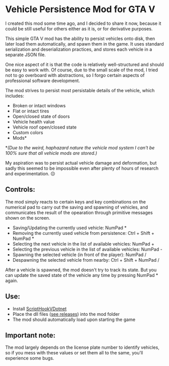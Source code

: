 # Vehicle Persistence Mod for GTA V

I created this mod some time ago, and I decided to share it now, because it could be still useful for others either as it is, or for derivative purposes.

This simple GTA V mod has the ability to persist vehicles onto disk, then later load them automatically, and spawn them in the game. It uses standard serialization and deserialization practices, and stores each vehicle in a separate JSON file.

One nice aspect of it is that the code is relatively well-structured and should be easy to work with. Of course, due to the small scale of the mod, I tried not to go overboard with abstractions, so I forgo certain aspects of professional software development.

The mod strives to persist most persistable details of the vehicle, which includes:
- Broken or intact windows
- Flat or intact tires
- Open/closed state of doors
- Vehicle health value
- Vehicle roof open/closed state
- Custom colors
- Mods*

**(*Due to the weird, haphazard nature the vehicle mod system I can't be 100% sure that all vehicle mods are stored.)**

My aspiration was to persist actual vehicle damage and deformation, but sadly this seemed to be impossible even after plenty of hours of research and experimentation. 😔

## Controls:
The mod simply reacts to certain keys and key combinations on the numerical pad to carry out the saving and spawning of vehicles, and communicates the result of the opearation through primitive messages shown on the screen.

- Saving/Updating the currently used vehicle: NumPad *
- Removing the currently used vehicle from persistence: Ctrl + Shift + NumPad *
- Selecting the next vehicle in the list of available vehicles: NumPad +
- Selecting the previous vehicle in the list of available vehicles: NumPad -
- Spawning the selected vehicle (in front of the player): NumPad /
- Despawning the selected vehicle from nearby: Ctrl + Shift + NumPad /

After a vehicle is spawned, the mod doesn't try to track its state. But you can update the saved state of the vehicle any time by pressing NumPad * again.

## Use:
- Install [ScriptHookVDotnet](https://github.com/crosire/scripthookvdotnet/releases)
- Place the dll files ([see releases](https://github.com/baratgabor/GtaVehiclePersistence/releases/)) into the mod folder
- The mod should automatically load upon starting the game

## Important note:
The mod largely depends on the license plate number to identify vehicles, so if you mess with these values or set them all to the same, you'll experience some bugs.
